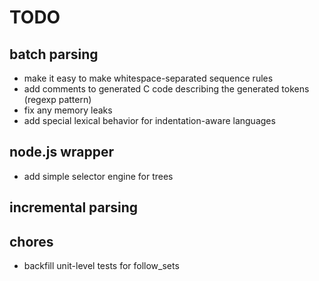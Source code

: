 TODO
====

## batch parsing
- make it easy to make whitespace-separated sequence rules
- add comments to generated C code describing the generated tokens (regexp pattern)
- fix any memory leaks
- add special lexical behavior for indentation-aware languages

## node.js wrapper
- add simple selector engine for trees

## incremental parsing

## chores
- backfill unit-level tests for follow_sets